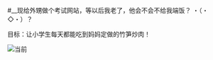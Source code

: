 #__现给外甥做个考试网站，等以后我老了，他会不会不给我端饭？
・（・◇・）？

目标：让小学生每天都能吃到妈妈定做的竹笋炒肉！

![当前](https://raw.githubusercontent.com/GET-BUG/rescue-young-school/master/1.png)
